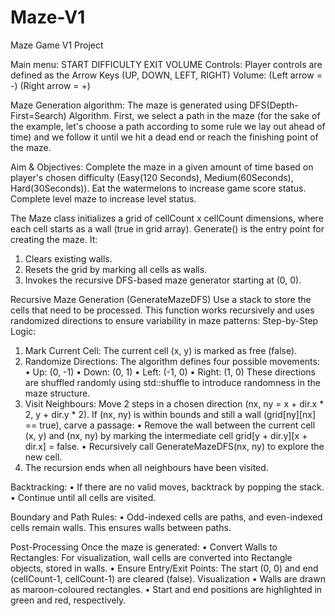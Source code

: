 # Maze-V1
 Maze Game V1 Project

Main menu: 
START DIFFICULTY EXIT VOLUME
Controls: Player controls are defined as the Arrow Keys (UP, DOWN, LEFT, RIGHT)
Volume: (Left arrow = -) (Right arrow = +)

Maze Generation algorithm: 
The maze is generated using DFS(Depth-First=Search) Algorithm. 
First, we select a path in the maze (for the sake of the example, let's choose a path according to some rule we lay out ahead of time) 
and we follow it until we hit a dead end or reach the finishing point of the maze.

 Aim & Objectives:
Complete the maze in a given amount of time based on player's chosen difficulty (Easy(120 Seconds), Medium(60Seconds), Hard(30Seconds)).
Eat the watermelons to increase game score status.
Complete level maze to increase level status.

The Maze class initializes a grid of cellCount x cellCount dimensions, where each cell starts as a wall (true in grid array).
Generate() is the entry point for creating the maze. It:
1.	Clears existing walls.
2.	Resets the grid by marking all cells as walls.
3.	Invokes the recursive DFS-based maze generator starting at (0, 0). 


 
Recursive Maze Generation (GenerateMazeDFS)
Use a stack to store the cells that need to be processed.
This function works recursively and uses randomized directions to ensure variability in maze patterns:
Step-by-Step Logic:
1.	Mark Current Cell: The current cell (x, y) is marked as free (false).
2.	Randomize Directions: The algorithm defines four possible movements:
•	Up: (0, -1)
•	Down: (0, 1)
•	Left: (-1, 0)
•	Right: (1, 0) These directions are shuffled randomly using std::shuffle to introduce randomness in the maze structure.
3.	Visit Neighbours:
Move 2 steps in a chosen direction (nx, ny = x + dir.x * 2, y + dir.y * 2).
If (nx, ny) is within bounds and still a wall (grid[ny][nx] == true), carve a passage:
•	Remove the wall between the current cell (x, y) and (nx, ny) by marking the intermediate cell grid[y + dir.y][x + dir.x] = false.
•	Recursively call GenerateMazeDFS(nx, ny) to explore the new cell.
4.	The recursion ends when all neighbours have been visited.
 

Backtracking:
•	If there are no valid moves, backtrack by popping the stack.
•	Continue until all cells are visited.
 

Boundary and Path Rules:
•	Odd-indexed cells are paths, and even-indexed cells remain walls. This ensures walls between paths.  

Post-Processing
Once the maze is generated:
•	Convert Walls to Rectangles: For visualization, wall cells are converted into Rectangle objects, stored in walls.
•	Ensure Entry/Exit Points: The start (0, 0) and end (cellCount-1, cellCount-1) are cleared (false).
Visualization
•	Walls are drawn as maroon-coloured rectangles.
•	Start and end positions are highlighted in green and red, respectively.
 

